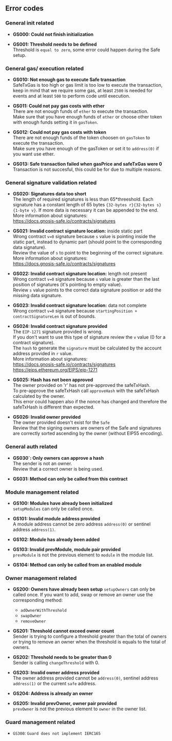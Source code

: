 ## Error codes

### General init related
- **GS000: Could not finish initialization**

- **GS001: Threshold needs to be defined**   
Threshold is `equal to zero`, some error could happen during the Safe setup.

### General gas/ execution related
- **GS010: Not enough gas to execute Safe transaction**  
SafeTxGas is too high or gas limit is too low to execute the transaction, keep in mind that we require some gas, at least `2500` is needed for events and at least `500` to perform code until execution.  

- **GS011: Could not pay gas costs with ether**   
There are not enough funds of `ether` to execute the transaction.   
Make sure that you have enough funds of `ether` or choose other token with enough funds setting it in `gasToken`.  

- **GS012: Could not pay gas costs with token**  
There are not enough funds of the token choosen on `gasToken` to execute the transaction.      
Make sure you have enough of the gasToken or set it to `address(0)` if you want use ether.  

- **GS013: Safe transaction failed when gasPrice and safeTxGas were 0**  
Transaction is not succesful, this could be for due to multiple reasons.

### General signature validation related
- **GS020: Signatures data too short**  
The length of required signatures is less than 65*threeshold.
Each signature has a constant length of 65 bytes `{32-bytes r}{32-bytes s}{1-byte v}`. If more data is necessary it can be appended to the end. 
More information about signatures:   
https://docs.gnosis-safe.io/contracts/signatures

- **GS021: Invalid contract signature location:** inside static part  
Wrong contract `v=0` signature because `s` value is pointing inside the static part, instead to dynamic part (should point to the corresponding data signature).   
Review the value of `s` to point to the beginning of the correct signature.  
More information about signatures:  
https://docs.gnosis-safe.io/contracts/signatures  

- **GS022: Invalid contract signature location:** length not present  
Wrong contract `v=0` signature because `s` value is greater than the last position of signatures (it's pointing to empty value).   
Review `s` value points to the correct data signature position or add the missing data signature.   
 
- **GS023: Invalid contract signature location:** data not complete  
Wrong contract `v=0` signature because `startingPosition + contractSignatureLen` is out of bounds.   

- **GS024: Invalid contract signature provided**  
The `EIP-1271` signature provided is wrong.  
If you don't want to use this type of signature review the `v` value (0 for a contract signature).   
The `hash` to generate the `signature` must be calculated by the account address provided in `r` value.  
More information about signatures:  
https://docs.gnosis-safe.io/contracts/signatures     
https://eips.ethereum.org/EIPS/eip-1271   

- **GS025: Hash has not been approved**  
The owner provided on 'r' has not pre-approved the safeTxHash.     
To pre-approve the safeTxHash call `approveHash` with the safeTxHash calculated by the owner.   
This error could happen also if the nonce has changed and therefore the safeTxHash is different than expected.  

- **GS026: Invalid owner provided**   
The owner provided doesn't exist for the `Safe`   
Review that the signing owners are owners of the Safe and signatures are correctly sorted ascending by the owner (without EIP55 encoding).

### General auth related
- **GS030`: Only owners can approve a hash**  
The sender is not an owner.   
Review that a correct owner is being used.   

- **GS031: Method can only be called from this contract**  

### Module management related
- **GS100: Modules have already been initialized**  
`setupModules` can only be called once.   

- **GS101: Invalid module address provided**  
A module address cannot be zero address `address(0)` or sentinel address `address(1)`.    

- **GS102: Module has already been added**   

- **GS103: Invalid prevModule, module pair provided**  
`prevModule` is not the previous element to `module` in the module list.   

- **GS104: Method can only be called from an enabled module** 


### Owner management related
- **GS200: Owners have already been setup** 
`setupOwners` can only be called once.
If you want to add, swap or remove an owner use the corresponding method:  
    - `adOwnerWithThreshold` 
    - `swapOwner`  
    - `removeOwner`    
   
- **GS201: Threshold cannot exceed owner count**   
Sender is trying to configure a threshold greater than the total of owners or trying to remove an owner when the threshold is equals to the total of owners.   

- **GS202: Threshold needs to be greater than 0**  
Sender is calling `changeThreshold` with 0.   

- **GS203: Invalid owner address provided**  
The owner address provided cannot be `address(0)`, sentinel address `address(1)` or the current `safe` address.  

- **GS204: Address is already an owner**  

- **GS205: Invalid prevOwner, owner pair provided**  
`prevOwner` is not the previous element to `owner` in the owner list.   

### Guard management related
- `GS300`: `Guard does not implement IERC165`
